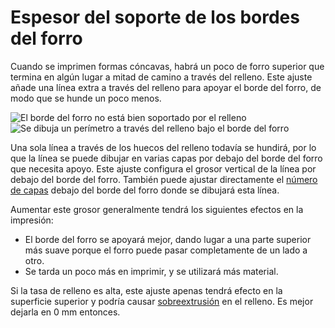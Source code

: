 Espesor del soporte de los bordes del forro
====
Cuando se imprimen formas cóncavas, habrá un poco de forro superior que termina en algún lugar a mitad de camino a través del relleno. Este ajuste añade una línea extra a través del relleno para apoyar el borde del forro, de modo que se hunde un poco menos.

<!--screenshot {
"image_path": "skin_edge_support_thickness_0.png",
"models": [
    {
        "script": "stamp.scad",
        "transformation": ["scale(0.4)", "translateZ(-2.5)"]
    }
],
"camera_position": [-29, 29, -50],
"settings": {
    "infill_sparse_density": 10,
    "bottom_thickness": 0,
    "skin_edge_support_thickness": 0
},
"colours": 128
}-->
<!--screenshot {
"image_path": "skin_edge_support_thickness.png",
"models": [
    {
        "script": "stamp.scad",
        "transformation": ["scale(0.4)", "translateZ(-2.5)"]
    }
],
"camera_position": [-29, 29, -50],
"settings": {
    "infill_sparse_density": 10,
    "bottom_thickness": 0,
    "skin_edge_support_thickness": 1
},
"colours": 128
}-->
![El borde del forro no está bien soportado por el relleno](../images/skin_edge_support_thickness_0.png)
![Se dibuja un perímetro a través del relleno bajo el borde del forro](../images/skin_edge_support_thickness.png)

Una sola línea a través de los huecos del relleno todavía se hundirá, por lo que la línea se puede dibujar en varias capas por debajo del borde del forro que necesita apoyo. Este ajuste configura el grosor vertical de la línea por debajo del borde del forro. También puede ajustar directamente el [número de capas](skin_edge_support_layers.md) debajo del borde del forro donde se dibujará esta línea.

Aumentar este grosor generalmente tendrá los siguientes efectos en la impresión:
* El borde del forro se apoyará mejor, dando lugar a una parte superior más suave porque el forro puede pasar completamente de un lado a otro.
* Se tarda un poco más en imprimir, y se utilizará más material.

Si la tasa de relleno es alta, este ajuste apenas tendrá efecto en la superficie superior y podría causar [sobreextrusión](../troubleshooting/overextrusion.md) en el relleno. Es mejor dejarla en 0 mm entonces.